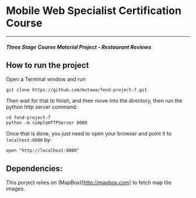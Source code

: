 # Mobile Web Specialist Certification Course
---
#### _Three Stage Course Material Project - Restaurant Reviews_

## How to run the project

Open a Terminal window and run
```
git clone https://github.com/mutawa/fend-project-7.git
```
Then wait for that to finish, and then move into the directory, then run the python http server command:

```
cd fend-project-7
python -m simpleHTTPServer 8000
```

Once that is done, you just need to open your browser and point it to `localhost:8000` by:

```
open "http://localhost:8000"
```

## Dependencies:

This porject relies on (MapBox)[http://mapbox.com] to fetch map tile images.
